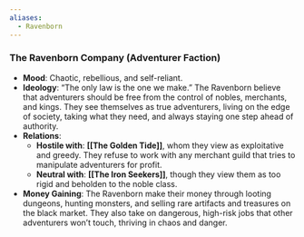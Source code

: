 ```yaml
---
aliases:
  - Ravenborn
---
```

### **The Ravenborn Company (Adventurer Faction)**

- **Mood**: Chaotic, rebellious, and self-reliant.
- **Ideology**: “The only law is the one we make.” The Ravenborn believe that adventurers should be free from the control of nobles, merchants, and kings. They see themselves as true adventurers, living on the edge of society, taking what they need, and always staying one step ahead of authority.
- **Relations**:
    - **Hostile with**: **[[The Golden Tide]]**, whom they view as exploitative and greedy. They refuse to work with any merchant guild that tries to manipulate adventurers for profit.
    - **Neutral with**: **[[The Iron Seekers]]**, though they view them as too rigid and beholden to the noble class.
- **Money Gaining**: The Ravenborn make their money through looting dungeons, hunting monsters, and selling rare artifacts and treasures on the black market. They also take on dangerous, high-risk jobs that other adventurers won’t touch, thriving in chaos and danger.